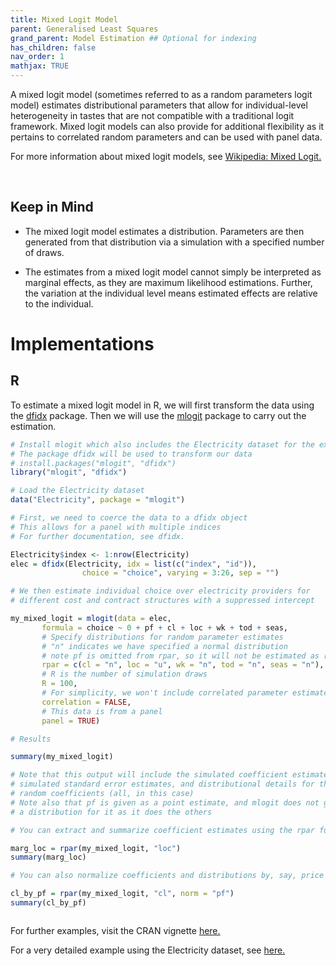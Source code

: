```yaml
---
title: Mixed Logit Model
parent: Generalised Least Squares
grand_parent: Model Estimation ## Optional for indexing
has_children: false
nav_order: 1
mathjax: TRUE
---
```


A mixed logit model (sometimes referred to as a random parameters logit model) estimates distributional parameters that allow for individual-level heterogeneity in tastes that are not compatible with a traditional logit framework.  Mixed logit models can also provide for additional flexibility as it pertains to correlated random parameters and can be used with panel data.

For more information about mixed logit models, see [Wikipedia: Mixed Logit.](https://en.wikipedia.org/wiki/Mixed_logit)

<br>

## Keep in Mind
- The mixed logit model estimates a distribution.  Parameters are then generated from that distribution via a simulation with a specified number of draws.

- The estimates from a mixed logit model cannot simply be interpreted as marginal effects, as they are maximum likelihood estimations.  Further, the variation at the individual level means estimated effects are relative to the individual.

# Implementations

## R

To estimate a mixed logit model in R, we will first transform the data using the [dfidx](https://cran.r-project.org/web/packages/dfidx/index.html) package.  Then we will use the [mlogit](https://cran.r-project.org/web/packages/mlogit/) package to carry out the estimation.


```r
# Install mlogit which also includes the Electricity dataset for the example.
# The package dfidx will be used to transform our data
# install.packages("mlogit", "dfidx")
library("mlogit", "dfidx")

# Load the Electricity dataset
data("Electricity", package = "mlogit")

# First, we need to coerce the data to a dfidx object
# This allows for a panel with multiple indices
# For further documentation, see dfidx.

Electricity$index <- 1:nrow(Electricity)
elec = dfidx(Electricity, idx = list(c("index", "id")),
                choice = "choice", varying = 3:26, sep = "")

# We then estimate individual choice over electricity providers for
# different cost and contract structures with a suppressed intercept

my_mixed_logit = mlogit(data = elec, 
       formula = choice ~ 0 + pf + cl + loc + wk + tod + seas,
       # Specify distributions for random parameter estimates
       # "n" indicates we have specified a normal distribution
       # note pf is omitted from rpar, so it will not be estimated as random
       rpar = c(cl = "n", loc = "u", wk = "n", tod = "n", seas = "n"), 
       # R is the number of simulation draws
       R = 100, 
       # For simplicity, we won't include correlated parameter estimates
       correlation = FALSE, 
       # This data is from a panel
       panel = TRUE)

# Results

summary(my_mixed_logit)

# Note that this output will include the simulated coefficient estimates, 
# simulated standard error estimates, and distributional details for the
# random coefficients (all, in this case)
# Note also that pf is given as a point estimate, and mlogit does not generate
# a distribution for it as it does the others

# You can extract and summarize coefficient estimates using the rpar function

marg_loc = rpar(my_mixed_logit, "loc")
summary(marg_loc)

# You can also normalize coefficients and distributions by, say, price

cl_by_pf = rpar(my_mixed_logit, "cl", norm = "pf")
summary(cl_by_pf)



```

For further examples, visit the CRAN vignette [here.](https://cran.r-project.org/web/packages/mlogit/vignettes/c5.mxl.html)

For a very detailed example using the Electricity dataset, see [here.](https://cran.r-project.org/web/packages/mlogit/vignettes/e3mxlogit.html)
